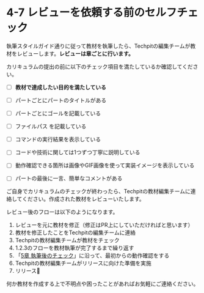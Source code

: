 # 4-7 レビューを依頼する前のセルフチェック

執筆スタイルガイド通りに従って教材を執筆したら、Techpitの編集チームが教材をレビューします。**レビューは章ごとに行います。**

カリキュラムの提出の前に以下のチェック項目を満たしているか確認してください。



* [ ] **教材で達成したい目的を満たしている**
* [ ] パートごとにパートのタイトルがある
* [ ] パートごとにゴールを記載している
* [ ] ファイルパス を記載している
* [ ] コマンドの実行結果を表示している
* [ ] コードや技術に関しては1つずつ丁寧に説明している
* [ ] 動作確認できる箇所は画像やGIF画像を使って実装イメージを表示している
* [ ] パートの最後に一言、簡単なコメントがある



ご自身でカリキュラムのチェックが終わったら、Techpitの教材編集チームに連絡してください。作成された教材をレビューいたします。

レビュー後のフローは以下のようになります。

1. レビューを元に教材を修正（修正はPR上にしていただければと思います）
2. 教材を修正したことをTechpitの編集チームに連絡
3. Techpitの教材編集チームが教材をチェック
4. 1.2.3のフローを教材執筆が完了するまで繰り返す
5. 「[5章 執筆後のチェック](../5.md)」に沿って、最初からの動作確認をする
6. Techpitの教材編集チームがリリースに向けた準備を実施
7. リリース🎉

何か教材を作成する上で不明点や困ったことがあればお気軽にご連絡ください。

